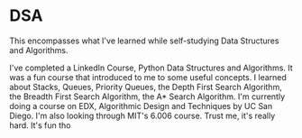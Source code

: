 # DSA
This encompasses what I've learned while self-studying Data Structures and Algorithms.

I've completed a LinkedIn Course, Python Data Structures and Algorithms. It was a fun course that introduced to me to some useful concepts. I learned about Stacks, Queues, Priority Queues, the Depth First Search Algorithm, the Breadth First Search Algorithm, the A* Search Algorithm.
I'm currently doing a course on EDX, Algorithmic Design and Techniques by UC San Diego. 
I'm also looking through MIT's 6.006 course. Trust me, it's really hard. It's fun tho
